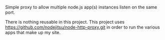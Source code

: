 Simple proxy to allow multiple node.js app(s) instances listen on the same port.

There is nothing reusable in this project. This project uses https://github.com/nodejitsu/node-http-proxy.git
in order to run the various apps that make up my site.